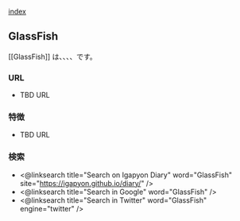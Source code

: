 [index](https://igapyon.github.io/diary/keyword/index.html)

## GlassFish

[[GlassFish]] は、、、、です。

### URL

* TBD URL

### 特徴

* TBD URL

### 検索

* <@linksearch title="Search on Igapyon Diary" word="GlassFish" site="https://igapyon.github.io/diary/" />
* <@linksearch title="Search in Google" word="GlassFish" />
* <@linksearch title="Search in Twitter" word="GlassFish" engine="twitter" />

